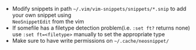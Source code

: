 * Modify snippets in path ```~/.vim/vim-snippets/snippets/*.snip``` to add your own snippet using \
  ```NeoSnippetEdit``` from the vim
* If somefile has a filetype detection problem(i.e. ```:set ft?``` returns none) 
    use ```:set ft=<filetype>``` manually to set the appropriate type
* Make sure to have write permissions on ```~/.cache/neosnippet/```
